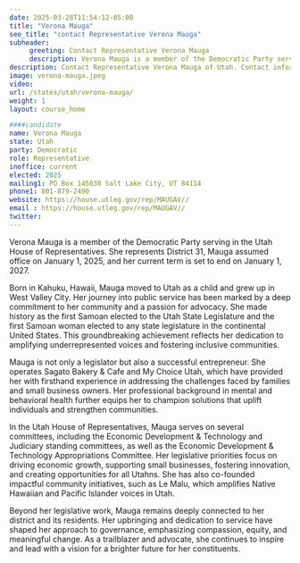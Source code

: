 ```yaml
---
date: 2025-03-28T11:54:12-05:00
title: "Verona Mauga"
seo_title: "contact Representative Verona Mauga"
subheader:
     greeting: Contact Representative Verona Mauga
     description: Verona Mauga is a member of the Democratic Party serving in the Utah House of Representatives. She represents District 31, Mauga assumed office on January 1, 2025, and her current term is set to end on January 1, 2027.
description: Contact Representative Verona Mauga of Utah. Contact information for Verona Mauga includes email address, phone number, and mailing address.
image: verona-mauga.jpeg
video:
url: /states/utah/verona-mauga/
weight: 1
layout: course_home

####candidate
name: Verona Mauga
state: Utah
party: Democratic
role: Representative
inoffice: current
elected: 2025
mailing1: PO Box 145030 Salt Lake City, UT 84114
phone1: 801-879-2490
website: https://house.utleg.gov/rep/MAUGAV//
email : https://house.utleg.gov/rep/MAUGAV//
twitter: 
---
```

Verona Mauga is a member of the Democratic Party serving in the Utah House of Representatives. She represents District 31, Mauga assumed office on January 1, 2025, and her current term is set to end on January 1, 2027.

Born in Kahuku, Hawaii, Mauga moved to Utah as a child and grew up in West Valley City. Her journey into public service has been marked by a deep commitment to her community and a passion for advocacy. She made history as the first Samoan elected to the Utah State Legislature and the first Samoan woman elected to any state legislature in the continental United States. This groundbreaking achievement reflects her dedication to amplifying underrepresented voices and fostering inclusive communities.

Mauga is not only a legislator but also a successful entrepreneur. She operates Sagato Bakery & Cafe and My Choice Utah, which have provided her with firsthand experience in addressing the challenges faced by families and small business owners. Her professional background in mental and behavioral health further equips her to champion solutions that uplift individuals and strengthen communities.

In the Utah House of Representatives, Mauga serves on several committees, including the Economic Development & Technology and Judiciary standing committees, as well as the Economic Development & Technology Appropriations Committee. Her legislative priorities focus on driving economic growth, supporting small businesses, fostering innovation, and creating opportunities for all Utahns. She has also co-founded impactful community initiatives, such as Le Malu, which amplifies Native Hawaiian and Pacific Islander voices in Utah.

Beyond her legislative work, Mauga remains deeply connected to her district and its residents. Her upbringing and dedication to service have shaped her approach to governance, emphasizing compassion, equity, and meaningful change. As a trailblazer and advocate, she continues to inspire and lead with a vision for a brighter future for her constituents.
